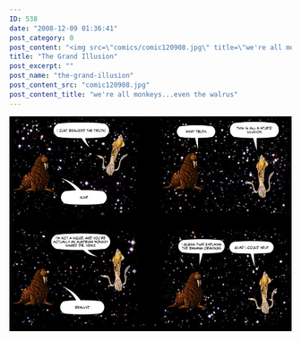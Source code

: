 ```yaml
---
ID: 538
date: "2008-12-09 01:36:41"
post_category: 0
post_content: "<img src=\"comics/comic120908.jpg\" title=\"we're all monkeys...even the walrus\" />"
title: "The Grand Illusion"
post_excerpt: ""
post_name: "the-grand-illusion"
post_content_src: "comic120908.jpg"
post_content_title: "we're all monkeys...even the walrus"
---
```



[![we're all monkeys...even the walrus](/comics-hi-res/comic120908.jpg)](/comics-hi-res/comic120908.jpg "we're all monkeys...even the walrus")
